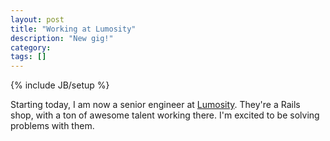 ```yaml
---
layout: post
title: "Working at Lumosity"
description: "New gig!"
category:
tags: []
---
```

{% include JB/setup %}

Starting today, I am now a senior engineer at [Lumosity](http://lumosity.com).
They're a Rails shop, with a ton of awesome talent working there. I'm excited
to be solving problems with them.
